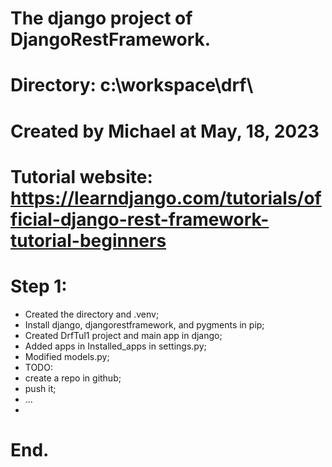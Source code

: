 # The django project of DjangoRestFramework.
# Directory: c:\workspace\drf\
# Created by Michael at May, 18, 2023
# Tutorial website: https://learndjango.com/tutorials/official-django-rest-framework-tutorial-beginners

# Step 1:
* Created the directory and .venv;
* Install django, djangorestframework, and pygments in pip;
* Created DrfTul1 project and main app in django;
* Added apps in Installed_apps in settings.py;
* Modified models.py;
* TODO: 
* create a repo in github;
* push it;
* ...
* 

# End.